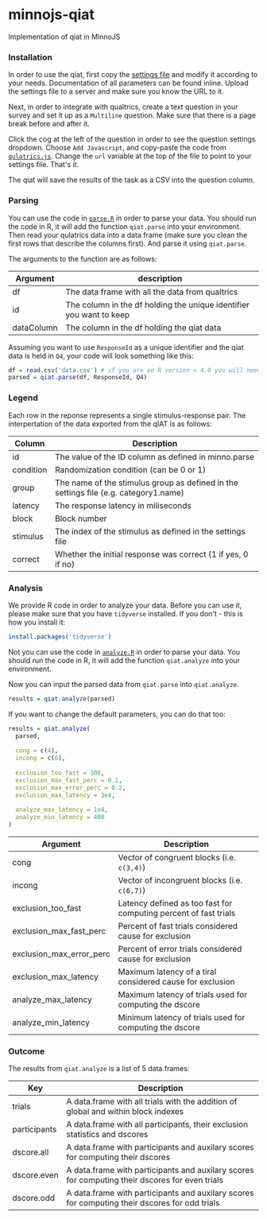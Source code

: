 # minnojs-qiat
Implementation of qiat in MinnoJS

### Installation
In order to use the qiat, first copy the [settings file](./settings.js) and modify it according to your needs.
Documentation of all parameters can be found inline.
Upload the settings file to a server and make sure you know the URL to it.

Next, in order to integrate with qualtrics, create a text question in your survey and set it up as a `Multiline` question.
Make sure that there is a page break before and after it.

Click the cog at the left of the question in order to see the question settings dropdown.
Choose `Add Javascript`, and copy-paste the code from [`qulatrics.js`](./qualtrics.js).
Change the `url` variable at the top of the file to point to your settings file.
That's it.

The qiat will save the results of the task as a CSV into the question column.

### Parsing
You can use the code in [`parse.R`](./parse.R) in order to parse your data.
You should run the code in R, it will add the function `qiat.parse` into your environment.
Then read your qulatrics data into a data frame (make sure you clean the first rows that describe the columns first).
And parse it using `qiat.parse`.

The arguments to the function are as follows:

Argument    | description
----------- | -----------
df          | The data frame with all the data from qualtrics
id          | The column in the df holding the unique identifier you want to keep
dataColumn  | The column in the df holding the qiat data

Assuming you want to use `ResponseId` as a unique identifier and the qiat data is held in `Q4`,
your code will look something like this:

```r
df = read.csv('data.csv') # if you are on R version < 4.0 you will need to add stringsAsFactors = FALSE
parsed = qiat.parse(df, ResponseId, Q4)
```

### Legend
Each row in the reponse represents a single stimulus-response pair.
The interpertation of the data exported from the qIAT is as follows:

Column      | Description
----------- | -----------
id          | The value of the ID column as defined in minno.parse
condition   | Randomization condition (can be 0 or 1)
group       | The name of the stimulus group as defined in the settings file (e.g. category1.name)
latency     | The response latency in miliseconds
block       | Block number
stimulus    | The index of the stimulus as defined in the settings file
correct     | Whether the initial response was correct (1 if yes, 0 if no)

### Analysis

We provide R code in order to analyze your data.
Before you can use it, please make sure that you have `tidyverse` installed.
If you don't - this is how you install it:

```r
install.packages('tidyverse')
```

Not you can use the code in [`analyze.R`](./analyze.R) in order to parse your data.
You should run the code in R, it will add the function `qiat.analyze` into your environment.

Now you can input the parsed data from `qiat.parse` into `qiat.analyze`.

```R
results = qiat.analyze(parsed)
```

If you want to change the default parameters, you can do that too:

```r
results = qiat.analyze(
  parsed,
  
  cong = c(4),
  incong = c(6),
  
  exclusion_too_fast = 300,
  exclusion_max_fast_perc = 0.1,
  exclusion_max_error_perc = 0.2,
  exclusion_max_latency = 3e4,
  
  analyze_max_latency = 1e4,
  analyze_min_latency = 400
)
```

Argument                    | Description
--------------------------- | -----------
cong                        | Vector of congruent blocks (i.e. `c(3,4)`)
incong                      | Vector of incongruent blocks (i.e. `c(6,7)`)
exclusion\_too\_fast        | Latency defined as too fast for computing percent of fast trials
exclusion\_max\_fast\_perc  | Percent of fast trials considered cause for exclusion
exclusion\_max\_error\_perc | Percent of error trials considered cause for exclusion
exclusion\_max\_latency     | Maximum latency of a tiral considered cause for exclusion
analyze\_max\_latency       | Maximum latency of trials used for computing the dscore
analyze\_min\_latency       | Minimum latency of trials used for computing the dscore

### Outcome

The results from `qiat.analyze` is a list of 5 data.frames:

Key             | Description
---             | ---
trials          | A data.frame with all trials with the addition of global and within block indexes
participants    | A data.frame with all participants, their exclusion statistics and dscores
dscore.all      | A data.frame with participants and auxilary scores for computing their dscores
dscore.even     | A data.frame with participants and auxilary scores for computing their dscores for even trials
dscore.odd      | A data.frame with participants and auxilary scores for computing their dscores for odd trials

